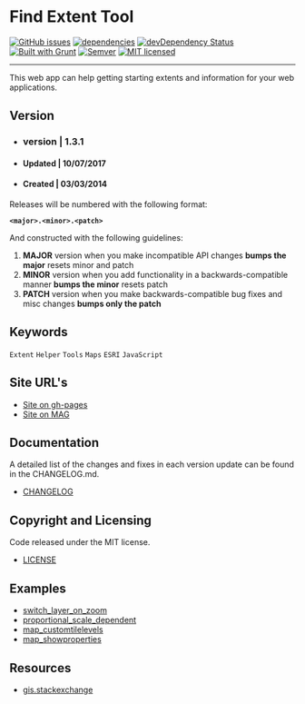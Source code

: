 # Find Extent Tool

[![GitHub issues](https://img.shields.io/github/issues/vwolfley/find-extent.svg)](https://github.com/vwolfley/find-extent/issues)
[![dependencies](https://david-dm.org/vwolfley/find-extent.png)](https://david-dm.org/vwolfley/find-extent)
[![devDependency Status](https://david-dm.org/vwolfley/find-extent/dev-status.png)](https://david-dm.org/vwolfley/find-extent)
[![Built with Grunt](https://cdn.gruntjs.com/builtwith.png)](http://gruntjs.com/)
[![Semver](http://img.shields.io/SemVer/2.0.0.png)](http://semver.org/spec/v2.0.0.html)
[![MIT licensed](https://img.shields.io/badge/license-MIT-blue.svg)](https://opensource.org/licenses/MIT)

***********************************************************************************************************

This web app can help getting starting extents and information for your web applications.

## Version ##

* ### version | 1.3.1 ###

* #### Updated | 10/07/2017 ####

* #### Created | 03/03/2014 ####

Releases will be numbered with the following format:

**`<major>.<minor>.<patch>`**

And constructed with the following guidelines:

1. **MAJOR** version when you make incompatible API changes **bumps the major** resets minor and patch
2. **MINOR** version when you add functionality in a backwards-compatible manner **bumps the minor** resets patch
3. **PATCH** version when you make backwards-compatible bug fixes and misc changes **bumps only the patch**

## Keywords ##

`Extent` `Helper` `Tools` `Maps` `ESRI` `JavaScript`

## Site URL's
* [Site on gh-pages](http://vwolfley.github.io/find-extent)
* [Site on MAG](http://geo.azmag.gov/maps/tools/findextent/)

## Documentation ##

A detailed list of the changes and fixes in each version update can be found in the CHANGELOG.md.

* [CHANGELOG](CHANGELOG.md)

## Copyright and Licensing ##

Code released under the MIT license.

* [LICENSE](LICENSE)

## Examples ##

* [switch_layer_on_zoom](https://developers.arcgis.com/javascript/3/sandbox/sandbox.html?sample=map_switch_layer_on_zoom)
* [proportional_scale_dependent](https://developers.arcgis.com/javascript/3/sandbox/sandbox.html?sample=renderer_proportional_scale_dependent)
* [map_customtilelevels](https://developers.arcgis.com/javascript/3/sandbox/sandbox.html?sample=map_customtilelevels)
* [map_showproperties](https://developers.arcgis.com/javascript/3/jssamples/map_showproperties.html)

## Resources

* [gis.stackexchange](https://gis.stackexchange.com/questions/108585/can-i-set-individual-scale-levels-for-an-arcgisdynamicmapservicelayer?rq=1)
